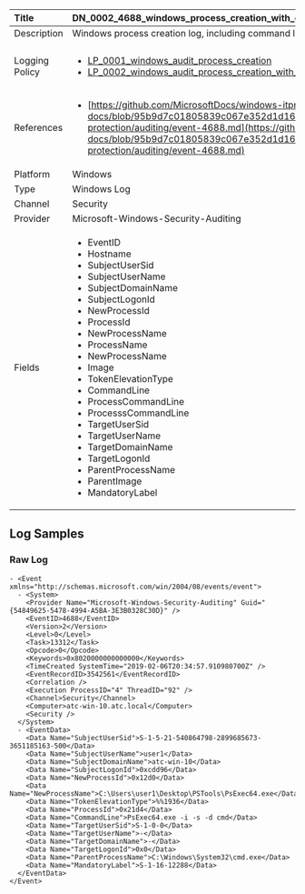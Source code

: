 | Title          | DN_0002_4688_windows_process_creation_with_commandline                                                                                                      |
|:---------------|:-----------------------------------------------------------------------------------------------------------------|
| Description    | Windows process creation log, including command line
                                                                                                |
| Logging Policy | <ul><li>[LP_0001_windows_audit_process_creation](../Logging_Policies/LP_0001_windows_audit_process_creation.md)</li><li>[LP_0002_windows_audit_process_creation_with_commandline](../Logging_Policies/LP_0002_windows_audit_process_creation_with_commandline.md)</li></ul> |
| References     | <ul><li>[https://github.com/MicrosoftDocs/windows-itpro-docs/blob/95b9d7c01805839c067e352d1d16702604b15f11/windows/security/threat-protection/auditing/event-4688.md](https://github.com/MicrosoftDocs/windows-itpro-docs/blob/95b9d7c01805839c067e352d1d16702604b15f11/windows/security/threat-protection/auditing/event-4688.md)</li></ul>                                  |
| Platform       | Windows   |
| Type           | Windows Log 		|
| Channel        | Security    |
| Provider       | Microsoft-Windows-Security-Auditing   |
| Fields         | <ul><li>EventID</li><li>Hostname</li><li>SubjectUserSid</li><li>SubjectUserName</li><li>SubjectDomainName</li><li>SubjectLogonId</li><li>NewProcessId</li><li>ProcessId</li><li>NewProcessName</li><li>ProcessName</li><li>NewProcessName</li><li>Image</li><li>TokenElevationType</li><li>CommandLine</li><li>ProcessCommandLine</li><li>ProcesssCommandLine</li><li>TargetUserSid</li><li>TargetUserName</li><li>TargetDomainName</li><li>TargetLogonId</li><li>ParentProcessName</li><li>ParentImage</li><li>MandatoryLabel</li></ul>                                               |


## Log Samples

### Raw Log

```
- <Event xmlns="http://schemas.microsoft.com/win/2004/08/events/event">
  - <System>
    <Provider Name="Microsoft-Windows-Security-Auditing" Guid="{54849625-5478-4994-A5BA-3E3B0328C30D}" /> 
    <EventID>4688</EventID> 
    <Version>2</Version> 
    <Level>0</Level> 
    <Task>13312</Task> 
    <Opcode>0</Opcode> 
    <Keywords>0x8020000000000000</Keywords> 
    <TimeCreated SystemTime="2019-02-06T20:34:57.910980700Z" /> 
    <EventRecordID>3542561</EventRecordID> 
    <Correlation /> 
    <Execution ProcessID="4" ThreadID="92" /> 
    <Channel>Security</Channel> 
    <Computer>atc-win-10.atc.local</Computer> 
    <Security /> 
  </System>
  - <EventData>
    <Data Name="SubjectUserSid">S-1-5-21-540864798-2899685673-3651185163-500</Data> 
    <Data Name="SubjectUserName">user1</Data> 
    <Data Name="SubjectDomainName">atc-win-10</Data> 
    <Data Name="SubjectLogonId">0xcdd96</Data> 
    <Data Name="NewProcessId">0x12d0</Data> 
    <Data Name="NewProcessName">C:\Users\user1\Desktop\PSTools\PsExec64.exe</Data> 
    <Data Name="TokenElevationType">%%1936</Data> 
    <Data Name="ProcessId">0x21d4</Data> 
    <Data Name="CommandLine">PsExec64.exe -i -s -d cmd</Data> 
    <Data Name="TargetUserSid">S-1-0-0</Data> 
    <Data Name="TargetUserName">-</Data> 
    <Data Name="TargetDomainName">-</Data> 
    <Data Name="TargetLogonId">0x0</Data> 
    <Data Name="ParentProcessName">C:\Windows\System32\cmd.exe</Data> 
    <Data Name="MandatoryLabel">S-1-16-12288</Data> 
  </EventData>
</Event>

```




